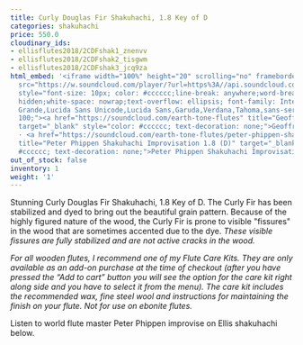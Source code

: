 ```yaml
---
title: Curly Douglas Fir Shakuhachi, 1.8 Key of D
categories: shakuhachi
price: 550.0
cloudinary_ids:
- ellisflutes2018/2CDFshak1_znenvv
- ellisflutes2018/2CDFshak2_tisgwm
- ellisflutes2018/2CDFshak3_jcq9za
html_embed: '<iframe width="100%" height="20" scrolling="no" frameborder="no" allow="autoplay"
  src="https://w.soundcloud.com/player/?url=https%3A//api.soundcloud.com/tracks/192693525&color=%23ff5500&inverse=false&auto_play=false&show_user=true"></iframe><div
  style="font-size: 10px; color: #cccccc;line-break: anywhere;word-break: normal;overflow:
  hidden;white-space: nowrap;text-overflow: ellipsis; font-family: Interstate,Lucida
  Grande,Lucida Sans Unicode,Lucida Sans,Garuda,Verdana,Tahoma,sans-serif;font-weight:
  100;"><a href="https://soundcloud.com/earth-tone-flutes" title="Geoffrey Ellis Flutes"
  target="_blank" style="color: #cccccc; text-decoration: none;">Geoffrey Ellis Flutes</a>
  · <a href="https://soundcloud.com/earth-tone-flutes/peter-phippen-shakuhachi-improvisation-18-d"
  title="Peter Phippen Shakuhachi Improvisation 1.8 (D)" target="_blank" style="color:
  #cccccc; text-decoration: none;">Peter Phippen Shakuhachi Improvisation 1.8 (D)</a></div>'
out_of_stock: false
inventory: 1
weight: '1'
---
```


Stunning Curly Douglas Fir Shakuhachi, 1.8 Key of D.  The Curly Fir has been stabilized and dyed to bring out the beautiful grain pattern.  Because of the highly figured nature of the wood, the Curly Fir is prone to visible "fissures" in the wood that are sometimes accented due to the dye.  *These visible fissures are fully stabilized and are not active cracks in the wood.*

*For all wooden flutes, I recommend one of my Flute Care Kits.  They are only available as an add-on purchase at the time of checkout (after you have pressed the “Add to cart” button you will see the option for the care kit right along side and you have to select it from the menu). The care kit includes the recommended wax, fine steel wool and instructions for maintaining the finish on your flute.  Not for use on ebonite flutes.*

Listen to world flute master Peter Phippen improvise on Ellis shakuhachi below.